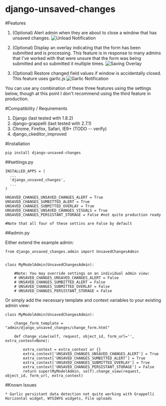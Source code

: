# django-unsaved-changes

#Features

1. (Optional) Alert admin when they are about to close a window that has 
	unsaved changes.
![Unload Notification](https://raw.github.com/ninapavlich/django-unsaved-changes/master/docs/screenshots/unload_notification.png)

2. (Optional) Display an overlay indicating that the form has been submitted 
	and is processing. This feature is in response to many admins that I've 
	worked with that were unsure that the form was being submitted and so 
	submitted it multiple times.
![Saving Overlay](https://raw.github.com/ninapavlich/django-unsaved-changes/master/docs/screenshots/saving_overlay.png)

3. (Optional) Restore changed field values if window is accidentally closed. 
	This feature uses garlic.js
![Garlic Notification](https://raw.github.com/ninapavlich/django-unsaved-changes/master/docs/screenshots/garlic_notification.png)

You can use any combination of these three features using the settings below, 
though at this point I don't recommend using the third feature in production.


#Compatibility / Requirements

1. Django (last tested with 1.8.2)
2. django-grappelli (last tested with 2.7.1)
3. Chrome, Firefox, Safari, IE9+ (TODO -- verify)
2. django_ckeditor_improved

#Installation

    pip install django-unsaved-changes

##settings.py

    INSTALLED_APPS = (
      ...  
      'django_unsaved_changes',    
      ...
    )

	UNSAVED_CHANGES_UNSAVED_CHANGES_ALERT = True
	UNSAVED_CHANGES_SUMBITTED_ALERT = True
	UNSAVED_CHANGES_SUBMITTED_OVERLAY = True
	UNSAVED_CHANGES_UNSAVED_CHANGES_VISUALS = True
	UNSAVED_CHANGES_PERSISTANT_STORAGE = False #not quite production ready

	#Note that all four of these settins are False by default

##admin.py
  
Either extend the example admin:

	from django_unsaved_changes.admin import UnsavedChangesAdmin


	class MyModelAdmin(UnsavedChangesAdmin):

		#Note: You may override settings on an individual admin view:
		# UNSAVED_CHANGES_UNSAVED_CHANGES_ALERT = False
		# UNSAVED_CHANGES_SUMBITTED_ALERT = False
		# UNSAVED_CHANGES_SUBMITTED_OVERLAY = False
		# UNSAVED_CHANGES_PERSISTANT_STORAGE = False

Or simply add the necessary template and context variables to your existing admin view:
	
	class MyModelAdmin(UnsavedChangesAdmin):

		change_form_template = "admin/django_unsaved_changes/change_form.html"
 		
 		def change_view(self, request, object_id, form_url='', extra_context=None):
        
	        extra_context = extra_context or {}
	        extra_context['UNSAVED_CHANGES_UNSAVED_CHANGES_ALERT'] = True
	        extra_context['UNSAVED_CHANGES_SUMBITTED_ALERT'] = True
	        extra_context['UNSAVED_CHANGES_SUBMITTED_OVERLAY'] = True
	        extra_context['UNSAVED_CHANGES_PERSISTANT_STORAGE'] = False
	        return super(MyModelAdmin, self).change_view(request, object_id, form_url, extra_context)

#Known Issues

	* Garlic persistant data detection not quite working with Grappelli Horizontal widget, WYSIWYG widgets, File uploads